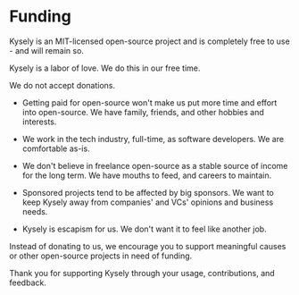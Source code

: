 # Funding

Kysely is an MIT-licensed open-source project and is completely free to use - and will remain so.

Kysely is a labor of love. We do this in our free time.

We do not accept donations.

- Getting paid for open-source won't make us put more time and effort into open-source.
  We have family, friends, and other hobbies and interests.

- We work in the tech industry, full-time, as software developers. We are comfortable as-is.

- We don't believe in freelance open-source as a stable source of income for the long term.
  We have mouths to feed, and careers to maintain.

- Sponsored projects tend to be affected by big sponsors. We want to keep Kysely away
  from companies' and VCs' opinions and business needs.

- Kysely is escapism for us. We don't want it to feel like another job.


Instead of donating to us, we encourage you to support meaningful causes or other open-source projects in need of funding.

Thank you for supporting Kysely through your usage, contributions, and feedback.

